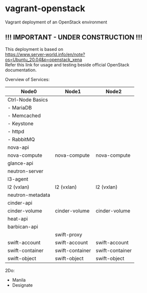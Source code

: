 # vagrant-openstack
Vagrant deployment of an OpenStack environment 

## !!! IMPORTANT - UNDER CONSTRUCTION !!!

This deployment is based on  
https://www.server-world.info/en/note?os=Ubuntu_20.04&p=openstack_xena  
Refer this link for usage and testing beside official OpenStack documentation.



Overview of Services:

| Node0 | Node1     | Node2      |
|--------------|-----------|------------|
| Ctrl-Node Basics |  |  |
| - MariaDB |  |  |
| - Memcached |  |  |
| - Keystone |  |  |
| - httpd |  |  |
| - RabbitMQ |  |  |
| nova-api |  |  |
| nova-compute | nova-compute | nova-compute |
| glance-api |  |  |
| neutron-server |  |  |
| l3-agent |  |  |
| l2 (vxlan) | l2 (vxlan) | l2 (vxlan) |
| neutron-metadata |  |  |
| cinder-api |  |  |
| cinder-volume | cinder-volume | cinder-volume |
| heat-api |  |  |
| barbican-api |  |  |
|  | swift-proxy |  |
| swift-account | swift-account | swift-account |
| swift-container | swift-container | swift-container |
| swift-object | swift-object | swift-object |


2Do:
- Manila
- Designate